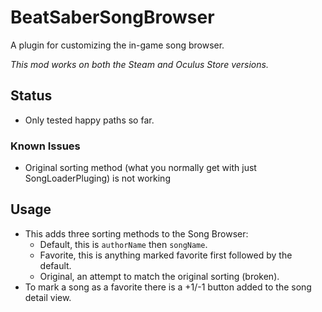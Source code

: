 # BeatSaberSongBrowser
A plugin for customizing the in-game song browser.

*This mod works on both the Steam and Oculus Store versions.*

## Status
- Only tested happy paths so far.

### Known Issues
- Original sorting method (what you normally get with just SongLoaderPluging) is not working

## Usage
- This adds three sorting methods to the Song Browser:
  - Default, this is `authorName` then `songName`.
  - Favorite, this is anything marked favorite first followed by the default.
  - Original, an attempt to match the original sorting (broken).
- To mark a song as a favorite there is a +1/-1 button added to the song detail view.


